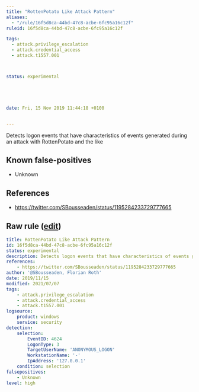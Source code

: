 ```yaml
---
title: "RottenPotato Like Attack Pattern"
aliases:
  - "/rule/16f5d8ca-44bd-47c8-acbe-6fc95a16c12f"
ruleid: 16f5d8ca-44bd-47c8-acbe-6fc95a16c12f

tags:
  - attack.privilege_escalation
  - attack.credential_access
  - attack.t1557.001



status: experimental





date: Fri, 15 Nov 2019 11:44:18 +0100


---
```


Detects logon events that have characteristics of events generated during an attack with RottenPotato and the like

<!--more-->


## Known false-positives

* Unknown



## References

* https://twitter.com/SBousseaden/status/1195284233729777665


## Raw rule ([edit](https://github.com/SigmaHQ/sigma/edit/master/rules/windows/builtin/security/win_susp_rottenpotato.yml))
```yaml
title: RottenPotato Like Attack Pattern
id: 16f5d8ca-44bd-47c8-acbe-6fc95a16c12f
status: experimental
description: Detects logon events that have characteristics of events generated during an attack with RottenPotato and the like
references:
    - https://twitter.com/SBousseaden/status/1195284233729777665
author: '@SBousseaden, Florian Roth'
date: 2019/11/15
modified: 2021/07/07
tags:
    - attack.privilege_escalation
    - attack.credential_access
    - attack.t1557.001
logsource:
    product: windows
    service: security
detection:
    selection:
        EventID: 4624
        LogonType: 3
        TargetUserName: 'ANONYMOUS_LOGON'
        WorkstationName: '-'
        IpAddress: '127.0.0.1'
    condition: selection
falsepositives:
    - Unknown
level: high

```
